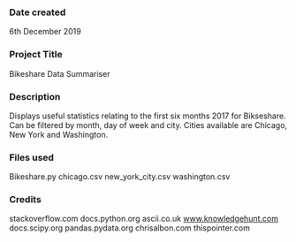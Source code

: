 ### Date created
6th December 2019

### Project Title
Bikeshare Data Summariser

### Description
Displays useful statistics relating to the first six months 2017 for Bikseshare. 
Can be filtered by month, day of week and city. Cities available are Chicago,
New York and Washington.

### Files used
Bikeshare.py
chicago.csv
new_york_city.csv
washington.csv

### Credits
stackoverflow.com
docs.python.org
ascii.co.uk
www.knowledgehunt.com
docs.scipy.org
pandas.pydata.org
chrisalbon.com
thispointer.com


